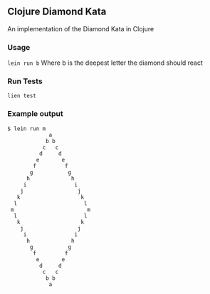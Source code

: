 ## Clojure Diamond Kata

An implementation of the Diamond Kata in Clojure

### Usage

```lein run b```
Where b is the deepest letter the diamond should react

### Run Tests

```lien test```

### Example output
```
$ lein run m
             a
            b b
           c   c
          d     d
         e       e
        f         f
       g           g
      h             h
     i               i
    j                 j
   k                   k
  l                     l
 m                       m
  l                     l
   k                   k
    j                 j
     i               i
      h             h
       g           g
        f         f
         e       e
          d     d
           c   c
            b b
             a
```
